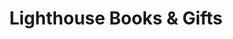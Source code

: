 ---
title: "Lighthouse Books & Gifts"
url: /wisconsin-rapids/lighthouse-books-und-gifts/
shop: Bücher
---